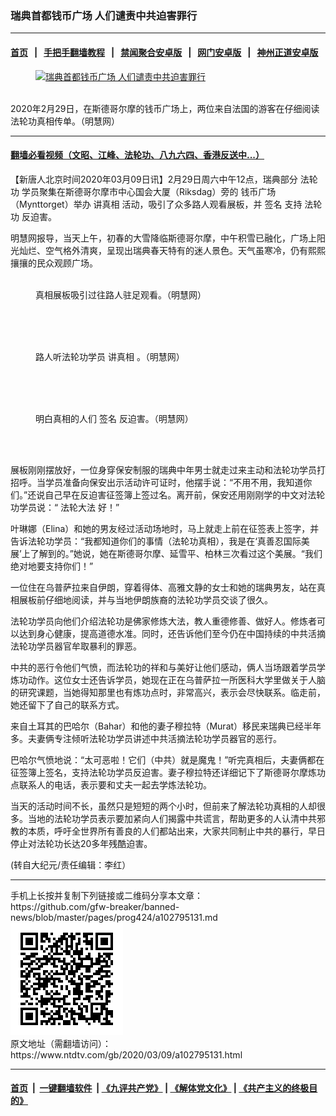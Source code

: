 ### 瑞典首都钱币广场 人们谴责中共迫害罪行
------------------------

#### [首页](https://github.com/gfw-breaker/banned-news/blob/master/README.md) &nbsp;&nbsp;|&nbsp;&nbsp; [手把手翻墙教程](https://github.com/gfw-breaker/guides/wiki) &nbsp;&nbsp;|&nbsp;&nbsp; [禁闻聚合安卓版](https://github.com/gfw-breaker/bn-android) &nbsp;&nbsp;|&nbsp;&nbsp; [网门安卓版](https://github.com/oGate2/oGate) &nbsp;&nbsp;|&nbsp;&nbsp; [神州正道安卓版](https://github.com/SzzdOgate/update) 



<div><div class="featured_image">
 <a href="https://i.ntdtv.com/assets/uploads/2020/03/2020-3-3-sweden-stockholm-falun-gong-truth_04-600x400.jpg" target="_blank">
  <figure>
   <img alt="瑞典首都钱币广场 人们谴责中共迫害罪行" src="https://i.ntdtv.com/assets/uploads/2020/03/2020-3-3-sweden-stockholm-falun-gong-truth_04-600x400-800x450.jpg"/>
  </figure><br/>
 </a>
 <span class="caption">
  2020年2月29日，在斯德哥尔摩的钱币广场上，两位来自法国的游客在仔细阅读法轮功真相传单。（明慧网）
 </span>
</div>
</div><hr/>

#### [翻墙必看视频（文昭、江峰、法轮功、八九六四、香港反送中...）](https://github.com/gfw-breaker/banned-news/blob/master/pages/link3.md)

<div><div class="post_content" itemprop="articleBody">
 <p>
  【新唐人北京时间2020年03月09日讯】2月29日周六中午12点，瑞典部分
  <ok href="https://www.ntdtv.com/gb/法轮功.htm">
   法轮功
  </ok>
  学员聚集在斯德哥尔摩市中心国会大厦（Riksdag）旁的
  <ok href="https://www.ntdtv.com/gb/钱币广场.htm">
   钱币广场
  </ok>
  （Mynttorget）举办
  <ok href="https://www.ntdtv.com/gb/讲真相.htm">
   讲真相
  </ok>
  活动，吸引了众多路人观看展板，并
  <ok href="https://www.ntdtv.com/gb/签名.htm">
   签名
  </ok>
  支持
  <ok href="https://www.ntdtv.com/gb/法轮功.htm">
   法轮功
  </ok>
  反迫害。
 </p>
 <p>
  明慧网报导，当天上午，初春的大雪降临斯德哥尔摩，中午积雪已融化，广场上阳光灿烂、空气格外清爽，呈现出瑞典春天特有的迷人景色。天气虽寒冷，仍有熙熙攘攘的民众观顾广场。
 </p>
 <figure class="wp-caption alignnone" id="attachment_102795132" style="width: 600px">
  <img alt="" class="size-full wp-image-102795132" src="https://i.ntdtv.com/assets/uploads/2020/03/2020-3-3-sweden-stockholm-falun-gong-truth_01-600x377.jpg">
   <br/><figcaption class="wp-caption-text">
    真相展板吸引过往路人驻足观看。（明慧网）
   </figcaption><br/>
  </img>
 </figure><br/>
 <figure class="wp-caption alignnone" id="attachment_102795133" style="width: 450px">
  <img alt="" class="size-full wp-image-102795133" src="https://i.ntdtv.com/assets/uploads/2020/03/2020-3-3-sweden-stockholm-falun-gong-truth_02-450x450.jpg">
   <br/><figcaption class="wp-caption-text">
    路人听法轮功学员
    <ok href="https://www.ntdtv.com/gb/讲真相.htm">
     讲真相
    </ok>
    。（明慧网）
   </figcaption><br/>
  </img>
 </figure><br/>
 <figure class="wp-caption alignnone" id="attachment_102795134" style="width: 450px">
  <img alt="" class="size-full wp-image-102795134" src="https://i.ntdtv.com/assets/uploads/2020/03/2020-3-3-sweden-stockholm-falun-gong-truth_03-450x612.jpg"/>
  <br/><figcaption class="wp-caption-text">
   明白真相的人们
   <ok href="https://www.ntdtv.com/gb/签名.htm">
    签名
   </ok>
   反迫害。（明慧网）
  </figcaption><br/>
 </figure><br/>
 <p>
  展板刚刚摆放好，一位身穿保安制服的瑞典中年男士就走过来主动和法轮功学员打招呼。当学员准备向保安出示活动许可证时，他摆手说：“不用不用，我知道你们。”还说自己早在反迫害征签簿上签过名。离开前，保安还用刚刚学的中文对法轮功学员说：“
  <ok href="https://www.ntdtv.com/gb/法轮大法.htm">
   法轮大法
  </ok>
  好！”
 </p>
 <p>
  叶琳娜（Elina）和她的男友经过活动场地时，马上就走上前在征签表上签字，并告诉法轮功学员：“我都知道你们的事情（法轮功真相），我是在‘真善忍国际美展’上了解到的。”她说，她在斯德哥尔摩、延雪平、柏林三次看过这个美展。“我们绝对地要支持你们！”
 </p>
 <p>
  一位住在乌普萨拉来自伊朗，穿着得体、高雅文静的女士和她的瑞典男友，站在真相展板前仔细地阅读，并与当地伊朗族裔的法轮功学员交谈了很久。
 </p>
 <p>
  法轮功学员向他们介绍法轮功是佛家修炼大法，教人重德修善、做好人。修炼者可以达到身心健康，提高道德水准。同时，还告诉他们至今仍在中国持续的中共活摘法轮功学员器官牟取暴利的罪恶。
 </p>
 <p>
  中共的恶行令他们气愤，而法轮功的祥和与美好让他们感动，俩人当场跟着学员学炼功动作。这位女士还告诉学员，她现在正在乌普萨拉一所医科大学里做关于人脑的研究课题，当她得知那里也有炼功点时，非常高兴，表示会尽快联系。临走前，她还留下了自己的联系方式。
 </p>
 <p>
  来自土耳其的巴哈尔（Bahar）和他的妻子穆拉特（Murat）移民来瑞典已经半年多。夫妻俩专注倾听法轮功学员讲述中共活摘法轮功学员器官的恶行。
 </p>
 <p>
  巴哈尔气愤地说：“太可恶啦！它们（中共）就是魔鬼！”听完真相后，夫妻俩都在征签簿上签名，支持法轮功学员反迫害。妻子穆拉特还详细记下了斯德哥尔摩炼功点联系人的电话，表示要和丈夫一起去学炼法轮功。
 </p>
 <p>
  当天的活动时间不长，虽然只是短短的两个小时，但前来了解法轮功真相的人却很多。当地的法轮功学员表示要加紧向人们揭露中共谎言，帮助更多的人认清中共邪教的本质，呼吁全世界所有善良的人们都站出来，大家共同制止中共的暴行，早日停止对法轮功长达20多年残酷迫害。
 </p>
 <p>
  (转自大纪元/责任编辑：李红）
 </p>
 <div class="single_ad">
 </div>
</div>
</div>
<hr/>
手机上长按并复制下列链接或二维码分享本文章：<br/>
https://github.com/gfw-breaker/banned-news/blob/master/pages/prog424/a102795131.md <br/>
<a href='https://github.com/gfw-breaker/banned-news/blob/master/pages/prog424/a102795131.md'><img src='https://github.com/gfw-breaker/banned-news/blob/master/pages/prog424/a102795131.md.png'/></a> <br/>
原文地址（需翻墙访问）：https://www.ntdtv.com/gb/2020/03/09/a102795131.html


------------------------
#### [首页](https://github.com/gfw-breaker/banned-news/blob/master/README.md) &nbsp;|&nbsp; [一键翻墙软件](https://github.com/gfw-breaker/nogfw/blob/master/README.md) &nbsp;| [《九评共产党》](https://github.com/gfw-breaker/9ping.md/blob/master/README.md#九评之一评共产党是什么) | [《解体党文化》](https://github.com/gfw-breaker/jtdwh.md/blob/master/README.md) | [《共产主义的终极目的》](https://github.com/gfw-breaker/gczydzjmd.md/blob/master/README.md)


<img src='http://gfw-breaker.win/banned-news/pages/prog424/a102795131.md' width='0px' height='0px'/>